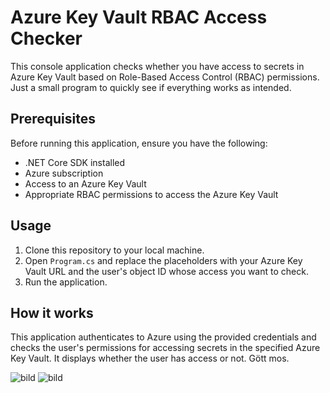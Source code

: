 # Azure Key Vault RBAC Access Checker

This console application checks whether you have access to secrets in Azure Key Vault based on Role-Based Access Control (RBAC) permissions. Just a small program to quickly see if everything works as intended.

## Prerequisites

Before running this application, ensure you have the following:

- .NET Core SDK installed
- Azure subscription
- Access to an Azure Key Vault
- Appropriate RBAC permissions to access the Azure Key Vault

## Usage

1. Clone this repository to your local machine.
2. Open `Program.cs` and replace the placeholders with your Azure Key Vault URL and the user's object ID whose access you want to check.
4. Run the application.

## How it works

This application authenticates to Azure using the provided credentials and checks the user's permissions for accessing secrets in the specified Azure Key Vault. It displays whether the user has access or not. Gött mos.

![bild](https://github.com/nausea87/SecretChecker/assets/62840687/e613dc6f-70a3-4d0b-832f-7d91d33dedf5)
![bild](https://github.com/nausea87/SecretChecker/assets/62840687/bb5c2fe6-4b94-4c15-8de4-31fe54f76df6)

